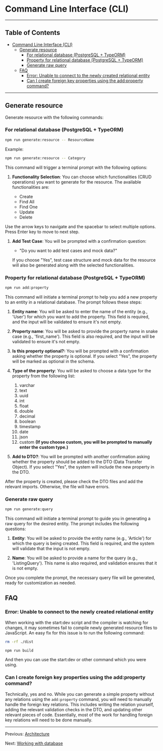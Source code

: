 # Command Line Interface (CLI)

---

## Table of Contents <!-- omit in toc -->

- [Command Line Interface (CLI)](#command-line-interface-cli)
  - [Generate resource](#generate-resource)
    - [For relational database (PostgreSQL + TypeORM)](#for-relational-database-postgresql--typeorm)
    - [Property for relational database (PostgreSQL + TypeORM)](#property-for-relational-database-postgresql--typeorm)
    - [Generate raw query](#generate-raw-query)
  - [FAQ](#faq)
    - [Error: Unable to connect to the newly created relational entity](#error-unable-to-connect-to-the-newly-created-relational-entity)
    - [Can I create foreign key properties using the add:property command?](#can-i-create-foreign-key-properties-using-the-addproperty-command)

---

## Generate resource

Generate resource with the following commands:

### For relational database (PostgreSQL + TypeORM)

```bash
npm run generate:resource -- ResourceName
```

Example:

```bash
npm run generate:resource -- Category
```

This command will trigger a terminal prompt with the following options:

1. **Functionality Selection**: You can choose which functionalities (CRUD operations) you want to generate for the resource. The available functionalities are:

   - Create
   - Find All
   - Find One
   - Update
   - Delete

Use the arrow keys to navigate and the spacebar to select multiple options. Press Enter key to move to next step.

1. **Add Test Case**: You will be prompted with a confirmation question:

   - "Do you want to add test cases and mock data?"

   If you choose "Yes", test case structure and mock data for the resource will also be generated along with the selected functionalities.

### Property for relational database (PostgreSQL + TypeORM)

```bash
npm run add:property
```

This command will initiate a terminal prompt to help you add a new property to an entity in a relational database. The prompt follows these steps:

1. **Entity name**: You will be asked to enter the name of the entity (e.g., 'User') for which you want to add the property. This field is required, and the input will be validated to ensure it's not empty.

2. **Property name**: You will be asked to provide the property name in snake case (e.g., 'first_name'). This field is also required, and the input will be validated to ensure it's not empty.

3. **Is this property optional?:** You will be prompted with a confirmation asking whether the property is optional. If you select "Yes", the property will be marked as optional in the schema.

4. **Type of the property**: You will be asked to choose a data type for the property from the following list:

   1. varchar
   2. text
   3. uuid
   4. int
   5. float
   6. double
   7. decimal
   8. boolean
   9. timestamp
   10. date
   11. json
   12. custom **(If you choose custom, you will be prompted to manually enter the custom type.)**

5. **Add to DTO?**: You will be prompted with another confirmation asking whether the property should be added to the DTO (Data Transfer Object). If you select "Yes", the system will include the new property in the DTO.

After the property is created, please check the DTO files and add the relevant imports. Otherwise, the file will have errors.

### Generate raw query

```bash
npm run generate:query
```

This command will initiate a terminal prompt to guide you in generating a raw query for the desired entity. The prompt includes the following questions:

1. **Entity**: You will be asked to provide the entity name (e.g., 'Article') for which the query is being created. This field is required, and the system will validate that the input is not empty.

2. **Name**: You will be asked to provide a name for the query (e.g., 'ListingQuery'). This name is also required, and validation ensures that it is not empty.

Once you complete the prompt, the necessary query file will be generated, ready for customization as needed.

## FAQ

### Error: Unable to connect to the newly created relational entity

When working with the start:dev script and the compiler is watching for changes, it may sometimes fail to compile newly generated resource files to JavaScript. An easy fix for this issue is to run the following command:

```bash
rm -rf ./dist
```

```bash
npm run build
```

And then you can use the start:dev or other command which you were using.

### Can I create foreign key properties using the add:property command?

Technically, yes and no. While you can generate a simple property without any relations using the `add:property` command, you will need to manually handle the foreign key relations. This includes writing the relation yourself, adding the relevant validation checks in the DTO, and updating other relevant pieces of code. Essentially, most of the work for handling foreign key relations will need to be done manually.

---

Previous: [Architecture](architecture.md)

Next: [Working with database](database.md)
